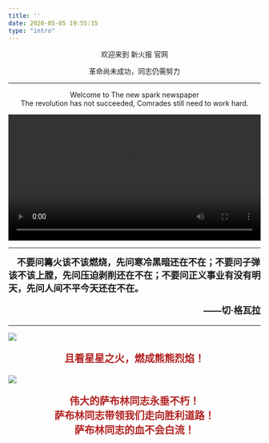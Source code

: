 ```yaml
---
title: ''
date: 2020-05-05 19:55:15
type: "intro"
---
```

<script>document.getElementsByTagName("title")[0].innerText = '新火报';</script>

<p align="center" class="title1">欢迎来到 新火报 官网</p>
<p align="center" class="title2">革命尚未成功，同志仍需努力</p>

<hr class="index-hr" />

<p align="center" class="title2">Welcome to The new spark newspaper</br>
The revolution has not succeeded, Comrades still need to work hard.</p>


<video id="index-video" src="https://file.ybob.cf/video.mp4" controls="controls"  width="100%"></video>

<hr class="index-hr" />

<p style=" margin: 0;font-weight: bold;font-size:18px;">&nbsp;&nbsp;&nbsp;&nbsp;不要问篝火该不该燃烧，先问寒冷黑暗还在不在；不要问子弹该不该上膛，先问压迫剥削还在不在；不要问正义事业有没有明天，先问人间不平今天还在不在。</p>

<p align="right"  style="font-weight: bold;font-size: 18px; ma">——切·格瓦拉</p>

<hr class="index-hr" />

![](https://file.yupenbob.ml/img/202302101814550.jpg)

<p  align="center" style="font-weight: bold;font-size: 20px;color: #b22121;">且看星星之火，燃成熊熊烈焰！</p>

![](https://file.yupenbob.ml/img/202302092217116.jpg)

<p  align="center" style="font-weight: bold;font-size: 20px;color: #b22121;">伟大的萨布林同志永垂不朽！<br>
萨布林同志带领我们走向胜利道路！<br>
萨布林同志的血不会白流！</p>




